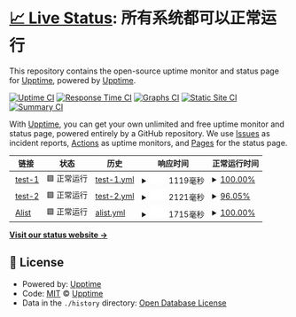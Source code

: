 # [📈 Live Status](https://upptime.yuki.ren): <!--live status--> **所有系统都可以正常运行**

This repository contains the open-source uptime monitor and status page for [Upptime](https://upptime.js.org), powered by [Upptime](https://github.com/upptime/upptime).

[![Uptime CI](https://github.com/upptime/upptime/workflows/Uptime%20CI/badge.svg)](https://github.com/upptime/upptime/actions?query=workflow%3A%22Uptime+CI%22)
[![Response Time CI](https://github.com/upptime/upptime/workflows/Response%20Time%20CI/badge.svg)](https://github.com/upptime/upptime/actions?query=workflow%3A%22Response+Time+CI%22)
[![Graphs CI](https://github.com/upptime/upptime/workflows/Graphs%20CI/badge.svg)](https://github.com/upptime/upptime/actions?query=workflow%3A%22Graphs+CI%22)
[![Static Site CI](https://github.com/upptime/upptime/workflows/Static%20Site%20CI/badge.svg)](https://github.com/upptime/upptime/actions?query=workflow%3A%22Static+Site+CI%22)
[![Summary CI](https://github.com/upptime/upptime/workflows/Summary%20CI/badge.svg)](https://github.com/upptime/upptime/actions?query=workflow%3A%22Summary+CI%22)

With [Upptime](https://upptime.js.org), you can get your own unlimited and free uptime monitor and status page, powered entirely by a GitHub repository. We use [Issues](https://github.com/upptime/upptime/issues) as incident reports, [Actions](https://github.com/upptime/upptime/actions) as uptime monitors, and [Pages](https://upptime.yuki.ren) for the status page.

<!--start: status pages-->
<!-- This summary is generated by Upptime (https://github.com/upptime/upptime) -->
<!-- Do not edit this manually, your changes will be overwritten -->
<!-- prettier-ignore -->
| 链接 | 状态 | 历史 | 响应时间 | 正常运行时间 |
| --- | ------ | ------- | ------------- | ------ |
| <img alt="" src="https://icons.duckduckgo.com/ip3/test-1.soulmatelh.repl.co.ico" height="13"> [test-1](https://test-1.soulmatelh.repl.co) | 🟩 正常运行 | [test-1.yml](https://github.com/soulmatelh/upptime/commits/HEAD/history/test-1.yml) | <details><summary><img alt="响应时间图像" src="./graphs/test-1/response-time-week.png" height="20"> 1119毫秒</summary><br><a href="https://upptime.yuki.ren/history/test-1"><img alt="响应时间 1119" src="https://img.shields.io/endpoint?url=https%3A%2F%2Fraw.githubusercontent.com%2Fsoulmatelh%2Fupptime%2FHEAD%2Fapi%2Ftest-1%2Fresponse-time.json"></a><br><a href="https://upptime.yuki.ren/history/test-1"><img alt="24 小时响应时间 574" src="https://img.shields.io/endpoint?url=https%3A%2F%2Fraw.githubusercontent.com%2Fsoulmatelh%2Fupptime%2FHEAD%2Fapi%2Ftest-1%2Fresponse-time-day.json"></a><br><a href="https://upptime.yuki.ren/history/test-1"><img alt="7 天正常运行时间 1119" src="https://img.shields.io/endpoint?url=https%3A%2F%2Fraw.githubusercontent.com%2Fsoulmatelh%2Fupptime%2FHEAD%2Fapi%2Ftest-1%2Fresponse-time-week.json"></a><br><a href="https://upptime.yuki.ren/history/test-1"><img alt="30天的正常运行时间 1119" src="https://img.shields.io/endpoint?url=https%3A%2F%2Fraw.githubusercontent.com%2Fsoulmatelh%2Fupptime%2FHEAD%2Fapi%2Ftest-1%2Fresponse-time-month.json"></a><br><a href="https://upptime.yuki.ren/history/test-1"><img alt="1年的正常运行时间 1119" src="https://img.shields.io/endpoint?url=https%3A%2F%2Fraw.githubusercontent.com%2Fsoulmatelh%2Fupptime%2FHEAD%2Fapi%2Ftest-1%2Fresponse-time-year.json"></a></details> | <details><summary><a href="https://upptime.yuki.ren/history/test-1">100.00%</a></summary><a href="https://upptime.yuki.ren/history/test-1"><img alt="正常运行时间 100.00%" src="https://img.shields.io/endpoint?url=https%3A%2F%2Fraw.githubusercontent.com%2Fsoulmatelh%2Fupptime%2FHEAD%2Fapi%2Ftest-1%2Fuptime.json"></a><br><a href="https://upptime.yuki.ren/history/test-1"><img alt="24 小时正常运行时间 100.00%" src="https://img.shields.io/endpoint?url=https%3A%2F%2Fraw.githubusercontent.com%2Fsoulmatelh%2Fupptime%2FHEAD%2Fapi%2Ftest-1%2Fuptime-day.json"></a><br><a href="https://upptime.yuki.ren/history/test-1"><img alt="7 天正常运行时间 100.00%" src="https://img.shields.io/endpoint?url=https%3A%2F%2Fraw.githubusercontent.com%2Fsoulmatelh%2Fupptime%2FHEAD%2Fapi%2Ftest-1%2Fuptime-week.json"></a><br><a href="https://upptime.yuki.ren/history/test-1"><img alt="30天的正常运行时间 100.00%" src="https://img.shields.io/endpoint?url=https%3A%2F%2Fraw.githubusercontent.com%2Fsoulmatelh%2Fupptime%2FHEAD%2Fapi%2Ftest-1%2Fuptime-month.json"></a><br><a href="https://upptime.yuki.ren/history/test-1"><img alt="1年的正常运行时间 100.00%" src="https://img.shields.io/endpoint?url=https%3A%2F%2Fraw.githubusercontent.com%2Fsoulmatelh%2Fupptime%2FHEAD%2Fapi%2Ftest-1%2Fuptime-year.json"></a></details>
| <img alt="" src="https://icons.duckduckgo.com/ip3/test-2.soulmatelh.repl.co.ico" height="13"> [test-2](https://test-2.soulmatelh.repl.co) | 🟩 正常运行 | [test-2.yml](https://github.com/soulmatelh/upptime/commits/HEAD/history/test-2.yml) | <details><summary><img alt="响应时间图像" src="./graphs/test-2/response-time-week.png" height="20"> 2121毫秒</summary><br><a href="https://upptime.yuki.ren/history/test-2"><img alt="响应时间 2121" src="https://img.shields.io/endpoint?url=https%3A%2F%2Fraw.githubusercontent.com%2Fsoulmatelh%2Fupptime%2FHEAD%2Fapi%2Ftest-2%2Fresponse-time.json"></a><br><a href="https://upptime.yuki.ren/history/test-2"><img alt="24 小时响应时间 2621" src="https://img.shields.io/endpoint?url=https%3A%2F%2Fraw.githubusercontent.com%2Fsoulmatelh%2Fupptime%2FHEAD%2Fapi%2Ftest-2%2Fresponse-time-day.json"></a><br><a href="https://upptime.yuki.ren/history/test-2"><img alt="7 天正常运行时间 2121" src="https://img.shields.io/endpoint?url=https%3A%2F%2Fraw.githubusercontent.com%2Fsoulmatelh%2Fupptime%2FHEAD%2Fapi%2Ftest-2%2Fresponse-time-week.json"></a><br><a href="https://upptime.yuki.ren/history/test-2"><img alt="30天的正常运行时间 2121" src="https://img.shields.io/endpoint?url=https%3A%2F%2Fraw.githubusercontent.com%2Fsoulmatelh%2Fupptime%2FHEAD%2Fapi%2Ftest-2%2Fresponse-time-month.json"></a><br><a href="https://upptime.yuki.ren/history/test-2"><img alt="1年的正常运行时间 2121" src="https://img.shields.io/endpoint?url=https%3A%2F%2Fraw.githubusercontent.com%2Fsoulmatelh%2Fupptime%2FHEAD%2Fapi%2Ftest-2%2Fresponse-time-year.json"></a></details> | <details><summary><a href="https://upptime.yuki.ren/history/test-2">96.05%</a></summary><a href="https://upptime.yuki.ren/history/test-2"><img alt="正常运行时间 96.05%" src="https://img.shields.io/endpoint?url=https%3A%2F%2Fraw.githubusercontent.com%2Fsoulmatelh%2Fupptime%2FHEAD%2Fapi%2Ftest-2%2Fuptime.json"></a><br><a href="https://upptime.yuki.ren/history/test-2"><img alt="24 小时正常运行时间 93.63%" src="https://img.shields.io/endpoint?url=https%3A%2F%2Fraw.githubusercontent.com%2Fsoulmatelh%2Fupptime%2FHEAD%2Fapi%2Ftest-2%2Fuptime-day.json"></a><br><a href="https://upptime.yuki.ren/history/test-2"><img alt="7 天正常运行时间 96.05%" src="https://img.shields.io/endpoint?url=https%3A%2F%2Fraw.githubusercontent.com%2Fsoulmatelh%2Fupptime%2FHEAD%2Fapi%2Ftest-2%2Fuptime-week.json"></a><br><a href="https://upptime.yuki.ren/history/test-2"><img alt="30天的正常运行时间 96.05%" src="https://img.shields.io/endpoint?url=https%3A%2F%2Fraw.githubusercontent.com%2Fsoulmatelh%2Fupptime%2FHEAD%2Fapi%2Ftest-2%2Fuptime-month.json"></a><br><a href="https://upptime.yuki.ren/history/test-2"><img alt="1年的正常运行时间 96.05%" src="https://img.shields.io/endpoint?url=https%3A%2F%2Fraw.githubusercontent.com%2Fsoulmatelh%2Fupptime%2FHEAD%2Fapi%2Ftest-2%2Fuptime-year.json"></a></details>
| <img alt="" src="https://icons.duckduckgo.com/ip3/web.soulmatelh1.repl.co.ico" height="13"> [Alist](https://web.soulmatelh1.repl.co) | 🟩 正常运行 | [alist.yml](https://github.com/soulmatelh/upptime/commits/HEAD/history/alist.yml) | <details><summary><img alt="响应时间图像" src="./graphs/alist/response-time-week.png" height="20"> 1715毫秒</summary><br><a href="https://upptime.yuki.ren/history/alist"><img alt="响应时间 1715" src="https://img.shields.io/endpoint?url=https%3A%2F%2Fraw.githubusercontent.com%2Fsoulmatelh%2Fupptime%2FHEAD%2Fapi%2Falist%2Fresponse-time.json"></a><br><a href="https://upptime.yuki.ren/history/alist"><img alt="24 小时响应时间 4427" src="https://img.shields.io/endpoint?url=https%3A%2F%2Fraw.githubusercontent.com%2Fsoulmatelh%2Fupptime%2FHEAD%2Fapi%2Falist%2Fresponse-time-day.json"></a><br><a href="https://upptime.yuki.ren/history/alist"><img alt="7 天正常运行时间 1715" src="https://img.shields.io/endpoint?url=https%3A%2F%2Fraw.githubusercontent.com%2Fsoulmatelh%2Fupptime%2FHEAD%2Fapi%2Falist%2Fresponse-time-week.json"></a><br><a href="https://upptime.yuki.ren/history/alist"><img alt="30天的正常运行时间 1715" src="https://img.shields.io/endpoint?url=https%3A%2F%2Fraw.githubusercontent.com%2Fsoulmatelh%2Fupptime%2FHEAD%2Fapi%2Falist%2Fresponse-time-month.json"></a><br><a href="https://upptime.yuki.ren/history/alist"><img alt="1年的正常运行时间 1715" src="https://img.shields.io/endpoint?url=https%3A%2F%2Fraw.githubusercontent.com%2Fsoulmatelh%2Fupptime%2FHEAD%2Fapi%2Falist%2Fresponse-time-year.json"></a></details> | <details><summary><a href="https://upptime.yuki.ren/history/alist">100.00%</a></summary><a href="https://upptime.yuki.ren/history/alist"><img alt="正常运行时间 100.00%" src="https://img.shields.io/endpoint?url=https%3A%2F%2Fraw.githubusercontent.com%2Fsoulmatelh%2Fupptime%2FHEAD%2Fapi%2Falist%2Fuptime.json"></a><br><a href="https://upptime.yuki.ren/history/alist"><img alt="24 小时正常运行时间 100.00%" src="https://img.shields.io/endpoint?url=https%3A%2F%2Fraw.githubusercontent.com%2Fsoulmatelh%2Fupptime%2FHEAD%2Fapi%2Falist%2Fuptime-day.json"></a><br><a href="https://upptime.yuki.ren/history/alist"><img alt="7 天正常运行时间 100.00%" src="https://img.shields.io/endpoint?url=https%3A%2F%2Fraw.githubusercontent.com%2Fsoulmatelh%2Fupptime%2FHEAD%2Fapi%2Falist%2Fuptime-week.json"></a><br><a href="https://upptime.yuki.ren/history/alist"><img alt="30天的正常运行时间 100.00%" src="https://img.shields.io/endpoint?url=https%3A%2F%2Fraw.githubusercontent.com%2Fsoulmatelh%2Fupptime%2FHEAD%2Fapi%2Falist%2Fuptime-month.json"></a><br><a href="https://upptime.yuki.ren/history/alist"><img alt="1年的正常运行时间 100.00%" src="https://img.shields.io/endpoint?url=https%3A%2F%2Fraw.githubusercontent.com%2Fsoulmatelh%2Fupptime%2FHEAD%2Fapi%2Falist%2Fuptime-year.json"></a></details>

<!--end: status pages-->

[**Visit our status website →**](https://upptime.yuki.ren)

## 📄 License

- Powered by: [Upptime](https://github.com/upptime/upptime)
- Code: [MIT](./LICENSE) © [Upptime](https://upptime.js.org)
- Data in the `./history` directory: [Open Database License](https://opendatacommons.org/licenses/odbl/1-0/)
